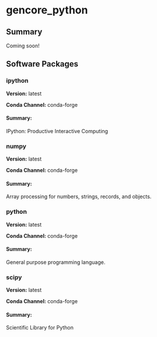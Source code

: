# gencore_python
## Summary

Coming soon!

## Software Packages

### ipython
**Version:** latest

**Conda Channel:** conda-forge

#### Summary:
IPython: Productive Interactive Computing



### numpy
**Version:** latest

**Conda Channel:** conda-forge

#### Summary:
Array processing for numbers, strings, records, and objects.



### python
**Version:** latest

**Conda Channel:** conda-forge

#### Summary:
General purpose programming language.



### scipy
**Version:** latest

**Conda Channel:** conda-forge

#### Summary:
Scientific Library for Python



